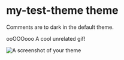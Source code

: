 # my-test-theme theme
Comments are to dark in the default theme.

ooOOOooo A cool unrelated gif!

![A screenshot of your theme](https://f.cloud.github.com/assets/69169/2289498/4c3cb0ec-a009-11e3-8dbd-077ee11741e5.gif)

